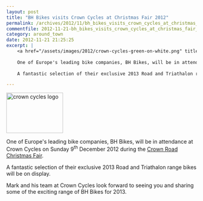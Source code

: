 ```yaml
---
layout: post
title: "BH Bikes visits Crown Cycles at Christmas Fair 2012"
permalink: /archives/2012/11/bh_bikes_visits_crown_cycles_at_christmas_fair_201.html
commentfile: 2012-11-21-bh_bikes_visits_crown_cycles_at_christmas_fair_201
category: around_town
date: 2012-11-21 21:25:25
excerpt: |
    <a href="/assets/images/2012/crown-cycles-green-on-white.png" title="See larger version of - crown cycles logo"><img src="/assets/images/2012/crown-cycles-green-on-white_thumb.png" width="150" height="107" alt="crown cycles logo" class="right" /></a>
    
    One of Europe's leading bike companies, BH Bikes, will be in attendance at Crown Cycles on Sunday 9<sup>th</sup> December 2012 during the <a href="https://stmargarets.london/event/fair/200705143678.">Crown Road Christmas Fair</a>
    
    A fantastic selection of their exclusive 2013 Road and Triathalon range bikes will be on display.

---
```


<a href="/assets/images/2012/crown-cycles-green-on-white.png" title="See larger version of - crown cycles logo"><img src="/assets/images/2012/crown-cycles-green-on-white_thumb.png" width="150" height="107" alt="crown cycles logo" class="right" /></a>

One of Europe's leading bike companies, BH Bikes, will be in attendance at Crown Cycles on Sunday 9<sup>th</sup> December 2012 during the [Crown Road Christmas Fair](/event/fair/200705143678).

A fantastic selection of their exclusive 2013 Road and Triathalon range bikes will be on display.

Mark and his team at Crown Cycles look forward to seeing you and sharing some of the exciting range of BH Bikes for 2013.

